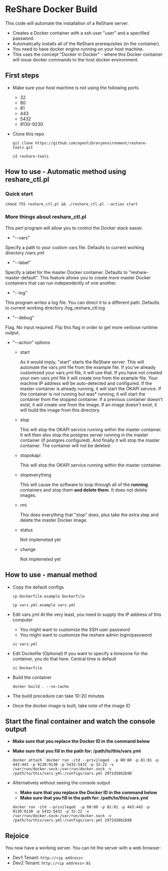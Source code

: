 # ReShare Docker Build

This code will automate the installation of a ReShare server.

- Creates a Docker container with a ssh user "user" and a specified password.
- Automatically installs all of the ReShare prerequisites (in the container).
- You need to have docker engine running on your host machine.
- This uses the concept "Docker in Docker" - where this Docker container will issue docker commands to the host docker environment.

## First steps

- Make sure your host machine is not using the following ports
  - 32
  - 80
  - 81
  - 443
  - 5432
  - 9130-9230
- Clone this repo

  `git clone https://github.com/openlibraryenvironment/reshare-tools.git`

  `cd reshare-tools`
## How to use - Automatic method using reshare_ctl.pl

### Quick start

`chmod 755 reshare_ctl.pl && ./reshare_ctl.pl --action start`

### More things about reshare_ctl.pl

This perl program will allow you to control the Docker stack easier.

- "--vars"

Specify a path to your custom vars file. Defaults to current working directory /vars.yml

- "--label"

Specify a label for the master Docker container. Defaults to "reshare-master-default". This feature allows you to create more master Docker containers that can run independently of one another.

- "--log"

This program writes a log file. You can direct it to a different path. Defaults to current working directory /log_reshare_ctl.log

- "--debug"

Flag. No input required. Flip this flag in order to get more verbose runtime output.

- "--action" options

  - start

    As it would imply, "start" starts the ReShare server. This will automate the vars.yml file from the example file. If you've already customized your vars.yml file, it will use that. If you have not created your own vars.yml file it will create one from the example file. Your machine IP address will be auto-detected and configured. If the master container is already running, it will start the OKAPI service. If the container is not running but was* running, it will start the container from the stopped container. If a previous container doesn't exist, it will create one from the image. If an image doesn't exist, it will build the image from this directory.

  - stop

    This will stop the OKAPI service running within the master container. It will then also stop the postgres server running in the master container (if postgres configured). And finally it will stop the master container. The container will not be deleted.

  - stopokapi

    This will stop the OKAPI service running within the master container.

  - stopeverything

    This will cause the software to loop through all of the **running** containers and stop them **and delete them**. It does not delete images.

  - rmi

    This does everything that "stop" does, plus take the extra step and delete the master Docker image.

  - status

    Not implemeted yet

  - change

    Not implemeted yet

## How to use - manual method

- Copy the default configs

  `cp Dockerfile.example Dockerfile`

  `cp vars.yml.example vars.yml`

- Edit vars.yml
At the very least, you need to supply the IP address of this computer
    - You might want to customize the SSH user password
    - You might want to customize the reshare admin login/password

  `vi vars.yml`

- Edit Dockefile (Optional)
  If you want to specify a timezone for the container, you do that here. Central time is default

  `vi Dockerfile`

- Build the container

  `docker build . --no-cache`

- The build procedure can take 10-20 minutes
- Once the docker image is built, take note of the image ID

## Start the final container and watch the console output
- **Make sure that you replace the Docker ID in the command below**
- **Make sure that you fill in the path for: /path/to/this/vars.yml**

  ``docker attach `docker run -itd --privileged  -p 80:80 -p 81:81 -p 443:443 -p 9130:9130 -p 5432:5432 -p 32:22 -v /var/run/docker.sock:/var/run/docker.sock -v /path/to/this/vars.yml:/configs/vars.yml 2972d38b2b98` ``

- Alternatively without seeing the console output
    - **Make sure that you replace the Docker ID in the command below**
    - **Make sure that you fill in the path for: /path/to/this/vars.yml**

  `docker run -itd --privileged  -p 80:80 -p 81:81 -p 443:443 -p 9130:9130 -p 5432:5432 -p 32:22 -v /var/run/docker.sock:/var/run/docker.sock -v /path/to/this/vars.yml:/configs/vars.yml 2972d38b2b98`

## Rejoice

You now have a working server. You can hit the server with a web browser:

  - Dev1 Tenant: `http://<ip address>`
  - Dev2 Tenant: `http://<ip address>:81`
